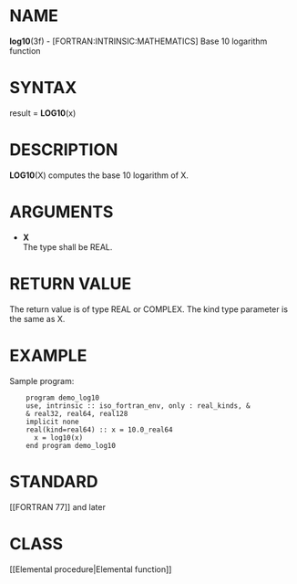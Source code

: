 # NAME

**log10**(3f) - \[FORTRAN:INTRINSIC:MATHEMATICS\] Base 10 logarithm
function

# SYNTAX

result = **LOG10**(x)

# DESCRIPTION

**LOG10**(X) computes the base 10 logarithm of X.

# ARGUMENTS

  - **X**  
    The type shall be REAL.

# RETURN VALUE

The return value is of type REAL or COMPLEX. The kind type parameter is
the same as X.

# EXAMPLE

Sample program:

``` 
    program demo_log10
    use, intrinsic :: iso_fortran_env, only : real_kinds, &
    & real32, real64, real128
    implicit none
    real(kind=real64) :: x = 10.0_real64
      x = log10(x)
    end program demo_log10
```

# STANDARD

\[\[FORTRAN 77\]\] and later

# CLASS

\[\[Elemental procedure|Elemental function\]\]
